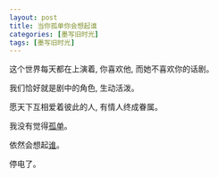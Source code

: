 ```yaml
---
layout: post
title: 当你孤单你会想起谁
categories: [墨写旧时光]
tags: [墨写旧时光]
---
```


这个世界每天都在上演着, 你喜欢他, 而她不喜欢你的话剧。    

我们恰好就是剧中的角色, 生动活泼。

愿天下互相爱着彼此的人, 有情人终成眷属。

我没有觉得[孤单](https://music.163.com/song?id=358335&&userid=2539497)。

依然会想起[谁]()。

停电了。
